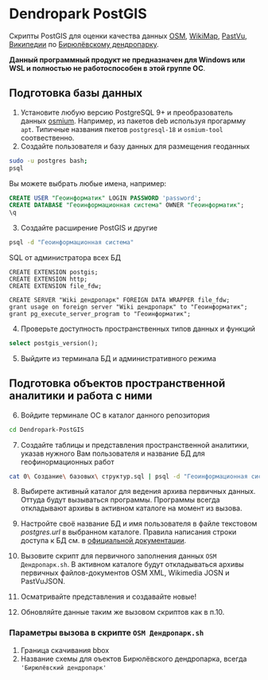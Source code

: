 # Dendropark PostGIS
Скрипты PostGIS для оценки качества данных [OSM](https://osm.org), [WikiMap](https://commons.wikimedia.org/wiki/Category:Biryulyovskiy_Arboretum), [PastVu](https://pastvu.com/ps?f=r!7395), [Википедии](https://ru.wikipedia.org/wiki/Бирюлёвский_дендрарий) по [Бирюлёвскому дендропарку](https://www.openstreetmap.org/relation/5851116).

**Данный программный продукт не предназначен для Windows или WSL и полностью не работоспособен в этой группе ОС**.

## Подготовка базы данных
1. Установите любую версию PostgreSQL 9+ и преобразователь данных [osmium](https://github.com/joto/osmium). Например, из пакетов deb используя прогармму `apt`. Типичные названия пкетов `postgresql-18` и `osmium-tool` соотвественно.
2. Создайте пользователя и базу данных для размещения геоданных
```bash
sudo -u postgres bash;
psql
```
Вы можете выбрать любые имена, например:
```sql
CREATE USER "Геоинформатик" LOGIN PASSWORD 'password';
CREATE DATABASE "Геоинформационная система" OWNER "Геоинформатик";
\q
```

3. Создайте расширение PostGIS и другие
```bash
psql -d "Геоинформационная система"
```
SQL от администратора всех БД
```
CREATE EXTENSION postgis;
CREATE EXTENSION http;
CREATE EXTENSION file_fdw;

CREATE SERVER "Wiki дендропарк" FOREIGN DATA WRAPPER file_fdw;
grant usage on foreign server "Wiki дендропарк" to "Геоинформатик";
grant pg_execute_server_program to "Геоинформатик";
```

4. Проверьте доступность пространственных типов данных и функций
```sql
select postgis_version();
```
5. Выйдите из терминала БД и административного режима

## Подготовка объектов пространственной аналитики и работа с ними

6. Войдите терминале ОС в каталог данного репозитория
```bash
cd Dendropark-PostGIS
```
7. Создайте таблицы и представления пространственной аналитики, указав нужного Вам пользователя и название БД для геофинормационных работ
```bash
cat 0\ Создание\ базовых\ структур.sql | psql -d "Геоинформационная система" -U "Геоинформатик";
```
8. Выбирете активный каталог для ведения архива первичных данных. Оттуда будут вызываться программы. Программы всегда откладывают архивы в активном каталоге на момент из вызова.

9. Настройте своё название БД и имя пользователя в файле текстовом *postgres.url* в выбранном каталоге. Правила написания строки доступа к БД см. в [официальной документации](https://postgrespro.ru/docs/postgresql/18/libpq-connect#LIBPQ-CONNSTRING).

10. Вызовите скрипт для первичного заполнения данных `OSM Дендропарк.sh`. В активном каталоге будут откладываться архивы первичных файлов-документов OSM XML, Wikimedia JOSN и PastVuJSON.

11. Осматривайте представления и создавайте новые!

12. Обновляйте данные таким же вызовом скриптов как в п.10.

### Параметры вызова в скрипте `OSM Дендропарк.sh`

1. Граница скачивания bbox
2. Название схемы для оъектов Бирюлёвского дендропарка, всегда `'Бирюлёвский дендропарк'`

